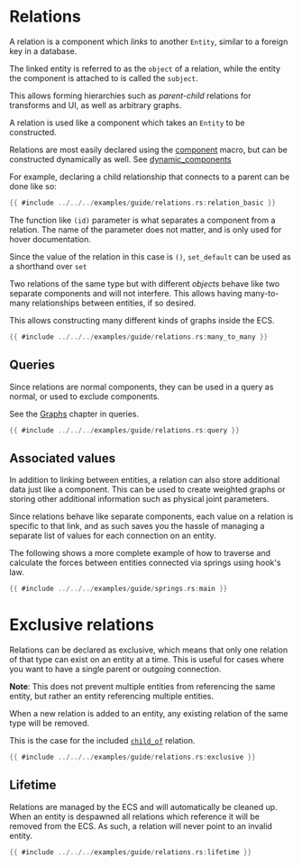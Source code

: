 # Relations

A relation is a component which *links* to another `Entity`, similar to a foreign key in a database.

The linked entity is referred to as the `object` of a relation, while the entity the component is attached to is called the `subject`.

This allows forming hierarchies such as *parent-child* relations for transforms and UI, as well as arbitrary graphs.

A relation is used like a component which takes an `Entity` to be constructed.

Relations are most easily declared using the
[component](https://docs.rs/flax/latest/flax/macro.component.html) macro, but can be constructed dynamically as well. See [dynamic_components](../diving_deeper/dynamic_components.md)

For example, declaring a child relationship that connects to a parent can be done like so:

```rust
{{ #include ../../../examples/guide/relations.rs:relation_basic }}
```

The function like `(id)` parameter is what separates a component from a relation. The name of the parameter does not matter, and is only used for hover documentation. 

Since the value of the relation in this case is `()`, `set_default` can be used as a shorthand over `set`

Two relations of the same type but with different *objects* behave like two separate components and will not interfere. This allows having many-to-many relationships between entities, if so desired.

This allows constructing many different kinds of graphs inside the ECS.

```rust
{{ #include ../../../examples/guide/relations.rs:many_to_many }}
```

## Queries

Since relations are normal components, they can be used in a query as normal, or
used to exclude components.

See the [Graphs](../query/graphs.md) chapter in queries.

```rust
{{ #include ../../../examples/guide/relations.rs:query }}
```
## Associated values

In addition to linking between entities, a relation can also store additional data just like a component. This can be used to create weighted graphs or storing other additional information such as physical joint parameters.

Since relations behave like separate components, each value on a relation is specific to that link, and as such saves you the hassle of managing a separate list of values for each connection on an entity.

The following shows a more complete example of how to traverse and calculate the forces between entities connected via springs using hook's law.

```rust
{{ #include ../../../examples/guide/springs.rs:main }}
```

# Exclusive relations

Relations can be declared as exclusive, which means that only one relation of that type can exist on an entity at a time. This is useful for cases where you want to have a single parent or outgoing connection. 

**Note**: This does not prevent multiple entities from referencing the same entity, but rather an entity referencing multiple entities.

When a new relation is added to an entity, any existing relation of the same type will be removed.

This is the case for the included [`child_of`](https://docs.rs/flax/latest/flax/components/fn.child_of.html) relation.

```rust
{{ #include ../../../examples/guide/relations.rs:exclusive }}
```

## Lifetime

Relations are managed by the ECS and will automatically be cleaned up. When an entity is despawned all relations which reference it will be removed from the ECS. As such, a relation will never point to an invalid entity.

```rust
{{ #include ../../../examples/guide/relations.rs:lifetime }}
```
